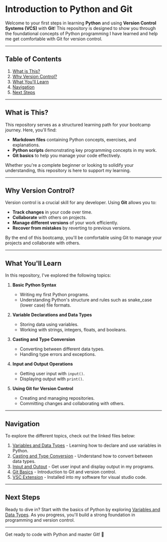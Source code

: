 # Introduction to Python and Git

Welcome to your first steps in learning **Python** and using **Version Control Systems (VCS)** with **Git**! This repository is designed to show you through the foundational concepts of Python programming I have learned and help me get comfortable with Git for version control.

---

## Table of Contents
1. [What is This?](#what-is-this)
2. [Why Version Control?](#why-version-control)
3. [What You'll Learn](#what-youll-learn)
4. [Navigation](#navigation)
5. [Next Steps](#next-steps)

---

## What is This?

This repository serves as a structured learning path for your bootcamp journey. Here, you'll find:
- **Markdown files** containing Python concepts, exercises, and explanations.
- **Python scripts** demonstrating key programming concepts in my work.
- **Git basics** to help you manage your code effectively.

Whether you're a complete beginner or looking to solidify your understanding, this repository is here to support my learning.

---

## Why Version Control?

Version control is a crucial skill for any developer. Using **Git** allows you to:
- **Track changes** in your code over time.
- **Collaborate** with others on projects.
- **Manage different versions** of your work efficiently.
- **Recover from mistakes** by reverting to previous versions.

By the end of this bootcamp, you'll be comfortable using Git to manage your projects and collaborate with others.

---

## What You'll Learn

In this repository, I've explored the following topics:

1. **Basic Python Syntax**
   - Writing my first Python programs.
   - Understanding Python's structure and rules such as snake_case (lower case) file formats.

2. **Variable Declarations and Data Types**
   - Storing data using variables.
   - Working with strings, integers, floats, and booleans.

3. **Casting and Type Conversion**
   - Converting between different data types.
   - Handling type errors and exceptions.

4. **Input and Output Operations**
   - Getting user input with `input()`.
   - Displaying output with `print()`.

5. **Using Git for Version Control**
   - Creating and managing repositories.
   - Committing changes and collaborating with others.

---

## Navigation

To explore the different topics, check out the linked files below:

1. [Variables and Data Types](02-variables.md) - Learning how to declare and use variables in Python.
2. [Casting and Type Conversion](03-casting.md) - Understand how to convert between data types.
3. [Input and Output](04-input-output.md) - Get user input and display output in my programs.
4. [Git Basics](06-git-basics.md) - Introduction to Git and version control.
5. [VSC Extension](07-vsc-extension.md) - Installed into my software for visual studio code.

---

## Next Steps

Ready to dive in? Start with the basics of Python by exploring [Variables and Data Types](02-variables.md). As you progress, you'll build a strong foundation in programming and version control.

---

Get ready to code with Python and master Git! 🚀
